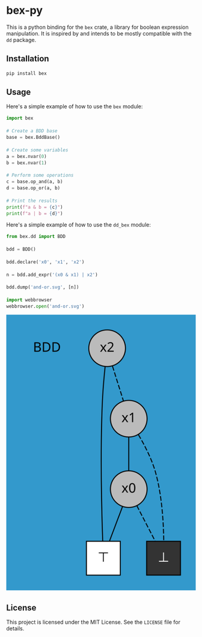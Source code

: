 # bex-py

This is a python binding for the `bex` crate, a library for boolean expression manipulation. It is inspired by and intends to be mostly compatible with the `dd` package.

## Installation

```bash
pip install bex
```

## Usage

Here's a simple example of how to use the `bex` module:

```python
import bex

# Create a BDD base
base = bex.BddBase()

# Create some variables
a = bex.nvar(0)
b = bex.nvar(1)

# Perform some operations
c = base.op_and(a, b)
d = base.op_or(a, b)

# Print the results
print(f"a & b = {c}")
print(f"a | b = {d}")
```

Here's a simple example of how to use the `dd_bex` module:

```python
from bex.dd import BDD

bdd = BDD()

bdd.declare('x0', 'x1', 'x2')

n = bdd.add_expr('(x0 & x1) | x2')

bdd.dump('and-or.svg', [n])

import webbrowser
webbrowser.open('and-or.svg')
```

![(x0 & x1)|x2](./and-or.svg "and-or.svg")

## License

This project is licensed under the MIT License. See the `LICENSE` file for details.
